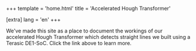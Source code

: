 +++
template = 'home.html'
title = 'Accelerated Hough Transformer'

[extra]
lang = 'en'
+++

We've made this site as a place to document the workings
of our accelerated Hough Transformer which detects straight lines we built using a Terasic DE1-SoC. Click
the link above to learn more.
